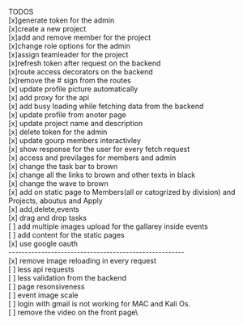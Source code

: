 TODOS<br/>
    [x]generate token for the admin\
    [x]create a new project\
    [x]add and remove member for the project\
    [x]change role options for the admin\
    [x]assign teamleader for the project\
    [x]refresh token after request on the backend\
    [x]route access decorators on the backend\
    [x]remove the # sign from the routes\
    [x] update profile picture automatically\
    [x] add proxy for the api\
    [x] add busy loading while fetching data from the backend\
    [x] update profile from anoter page\
    [x] update project name and description\
    [x] delete token for the admin\
    [x] update gourp members interactivley\
    [x] show response for the user for every fetch request\
    [x] access and previlages for members and admin\
    [x] change the task bar to brown\
    [x] change all the links to brown and other texts in black\
    [x] change the wave to brown\
    [x] add on static page to Members(all or catogrized by division) and Projects, aboutus and Apply\
    [x] add,delete,events\
    [x] drag and drop tasks\
    [ ] add multiple images upload for the gallarey inside  events\
    [ ] add content for the static pages\
    [x] use google oauth\
    ------------------------------------------------------\
    [x] remove image reloading in every request\
    [ ] less api requests\
    [ ] less validation from the backend\
    [ ] page resonsiveness\
    [ ] event image scale\
    [ ] login with gmail is not working for MAC and Kali Os.\
    [ ] remove the video on the front page\
    
    
    
